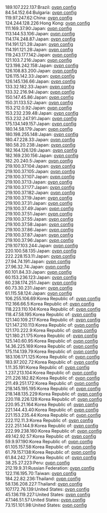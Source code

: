 189.107.222.137:Brazil: [ovpn config](vpn/189_107_222_137.ovpn)  
84.54.152.64:Bulgaria: [ovpn config](vpn/84_54_152_64.ovpn)  
119.97.247.62:China: [ovpn config](vpn/119_97_247_62.ovpn)  
124.244.128.226:Hong Kong: [ovpn config](vpn/124_244_128_226.ovpn)  
111.169.37.90:Japan: [ovpn config](vpn/111_169_37_90.ovpn)  
113.144.53.106:Japan: [ovpn config](vpn/113_144_53_106.ovpn)  
114.174.248.87:Japan: [ovpn config](vpn/114_174_248_87.ovpn)  
114.191.121.28:Japan: [ovpn config](vpn/114_191_121_28.ovpn)  
114.191.121.28:Japan: [ovpn config](vpn/114_191_121_28.ovpn)  
119.243.177.142:Japan: [ovpn config](vpn/119_243_177_142.ovpn)  
121.103.7.216:Japan: [ovpn config](vpn/121_103_7_216.ovpn)  
123.198.242.158:Japan: [ovpn config](vpn/123_198_242_158.ovpn)  
126.108.83.200:Japan: [ovpn config](vpn/126_108_83_200.ovpn)  
126.115.142.33:Japan: [ovpn config](vpn/126_115_142_33.ovpn)  
126.145.136.66:Japan: [ovpn config](vpn/126_145_136_66.ovpn)  
133.32.182.33:Japan: [ovpn config](vpn/133_32_182_33.ovpn)  
133.32.216.94:Japan: [ovpn config](vpn/133_32_216_94.ovpn)  
150.147.45.86:Japan: [ovpn config](vpn/150_147_45_86.ovpn)  
150.31.133.52:Japan: [ovpn config](vpn/150_31_133_52.ovpn)  
153.212.0.92:Japan: [ovpn config](vpn/153_212_0_92.ovpn)  
153.232.239.48:Japan: [ovpn config](vpn/153_232_239_48.ovpn)  
153.232.247.91:Japan: [ovpn config](vpn/153_232_247_91.ovpn)  
175.134.149.157:Japan: [ovpn config](vpn/175_134_149_157.ovpn)  
180.14.58.179:Japan: [ovpn config](vpn/180_14_58_179.ovpn)  
180.198.255.148:Japan: [ovpn config](vpn/180_198_255_148.ovpn)  
180.47.228.33:Japan: [ovpn config](vpn/180_47_228_33.ovpn)  
180.58.20.238:Japan: [ovpn config](vpn/180_58_20_238.ovpn)  
182.164.126.126:Japan: [ovpn config](vpn/182_164_126_126.ovpn)  
182.169.230.156:Japan: [ovpn config](vpn/182_169_230_156.ovpn)  
182.20.240.5:Japan: [ovpn config](vpn/182_20_240_5.ovpn)  
219.100.37.104:Japan: [ovpn config](vpn/219_100_37_104.ovpn)  
219.100.37.105:Japan: [ovpn config](vpn/219_100_37_105.ovpn)  
219.100.37.107:Japan: [ovpn config](vpn/219_100_37_107.ovpn)  
219.100.37.13:Japan: [ovpn config](vpn/219_100_37_13.ovpn)  
219.100.37.177:Japan: [ovpn config](vpn/219_100_37_177.ovpn)  
219.100.37.182:Japan: [ovpn config](vpn/219_100_37_182.ovpn)  
219.100.37.19:Japan: [ovpn config](vpn/219_100_37_19.ovpn)  
219.100.37.31:Japan: [ovpn config](vpn/219_100_37_31.ovpn)  
219.100.37.49:Japan: [ovpn config](vpn/219_100_37_49.ovpn)  
219.100.37.51:Japan: [ovpn config](vpn/219_100_37_51.ovpn)  
219.100.37.55:Japan: [ovpn config](vpn/219_100_37_55.ovpn)  
219.100.37.58:Japan: [ovpn config](vpn/219_100_37_58.ovpn)  
219.100.37.86:Japan: [ovpn config](vpn/219_100_37_86.ovpn)  
219.100.37.87:Japan: [ovpn config](vpn/219_100_37_87.ovpn)  
219.100.37.96:Japan: [ovpn config](vpn/219_100_37_96.ovpn)  
219.107.103.244:Japan: [ovpn config](vpn/219_107_103_244.ovpn)  
220.100.58.135:Japan: [ovpn config](vpn/220_100_58_135.ovpn)  
222.228.153.11:Japan: [ovpn config](vpn/222_228_153_11.ovpn)  
27.94.74.191:Japan: [ovpn config](vpn/27_94_74_191.ovpn)  
27.96.32.74:Japan: [ovpn config](vpn/27_96_32_74.ovpn)  
60.101.84.33:Japan: [ovpn config](vpn/60_101_84_33.ovpn)  
60.153.236.123:Japan: [ovpn config](vpn/60_153_236_123.ovpn)  
60.238.174.251:Japan: [ovpn config](vpn/60_238_174_251.ovpn)  
60.73.30.231:Japan: [ovpn config](vpn/60_73_30_231.ovpn)  
61.115.58.124:Japan: [ovpn config](vpn/61_115_58_124.ovpn)  
106.255.106.69:Korea Republic of: [ovpn config](vpn/106_255_106_69.ovpn)  
112.166.66.5:Korea Republic of: [ovpn config](vpn/112_166_66_5.ovpn)  
118.223.110.104:Korea Republic of: [ovpn config](vpn/118_223_110_104.ovpn)  
118.47.58.195:Korea Republic of: [ovpn config](vpn/118_47_58_195.ovpn)  
121.140.109.217:Korea Republic of: [ovpn config](vpn/121_140_109_217.ovpn)  
121.147.210.113:Korea Republic of: [ovpn config](vpn/121_147_210_113.ovpn)  
121.170.222.9:Korea Republic of: [ovpn config](vpn/121_170_222_9.ovpn)  
121.180.21.175:Korea Republic of: [ovpn config](vpn/121_180_21_175.ovpn)  
125.140.60.95:Korea Republic of: [ovpn config](vpn/125_140_60_95.ovpn)  
14.36.225.169:Korea Republic of: [ovpn config](vpn/14_36_225_169.ovpn)  
175.114.139.79:Korea Republic of: [ovpn config](vpn/175_114_139_79.ovpn)  
183.106.171.125:Korea Republic of: [ovpn config](vpn/183_106_171_125.ovpn)  
183.97.202.72:Korea Republic of: [ovpn config](vpn/183_97_202_72.ovpn)  
1.11.35.191:Korea Republic of: [ovpn config](vpn/1_11_35_191.ovpn)  
1.237.213.104:Korea Republic of: [ovpn config](vpn/1_237_213_104.ovpn)  
211.226.182.82:Korea Republic of: [ovpn config](vpn/211_226_182_82.ovpn)  
211.49.251.172:Korea Republic of: [ovpn config](vpn/211_49_251_172.ovpn)  
218.145.195.195:Korea Republic of: [ovpn config](vpn/218_145_195_195.ovpn)  
218.148.135.229:Korea Republic of: [ovpn config](vpn/218_148_135_229.ovpn)  
220.118.226.128:Korea Republic of: [ovpn config](vpn/220_118_226_128.ovpn)  
220.95.21.164:Korea Republic of: [ovpn config](vpn/220_95_21_164.ovpn)  
221.144.43.40:Korea Republic of: [ovpn config](vpn/221_144_43_40.ovpn)  
221.153.235.44:Korea Republic of: [ovpn config](vpn/221_153_235_44.ovpn)  
222.112.11.3:Korea Republic of: [ovpn config](vpn/222_112_11_3.ovpn)  
222.251.144.9:Korea Republic of: [ovpn config](vpn/222_251_144_9.ovpn)  
222.99.238.160:Korea Republic of: [ovpn config](vpn/222_99_238_160.ovpn)  
49.142.92.57:Korea Republic of: [ovpn config](vpn/49_142_92_57.ovpn)  
59.9.97.190:Korea Republic of: [ovpn config](vpn/59_9_97_190.ovpn)  
61.105.157.58:Korea Republic of: [ovpn config](vpn/61_105_157_58.ovpn)  
61.79.157.138:Korea Republic of: [ovpn config](vpn/61_79_157_138.ovpn)  
61.84.242.77:Korea Republic of: [ovpn config](vpn/61_84_242_77.ovpn)  
38.25.27.223:Peru: [ovpn config](vpn/38_25_27_223.ovpn)  
212.19.9.31:Russian Federation: [ovpn config](vpn/212_19_9_31.ovpn)  
122.116.195.70:Taiwan: [ovpn config](vpn/122_116_195_70.ovpn)  
184.22.82.236:Thailand: [ovpn config](vpn/184_22_82_236.ovpn)  
58.136.208.227:Thailand: [ovpn config](vpn/58_136_208_227.ovpn)  
107.172.76.139:United States: [ovpn config](vpn/107_172_76_139.ovpn)  
45.136.119.227:United States: [ovpn config](vpn/45_136_119_227.ovpn)  
47.146.51.57:United States: [ovpn config](vpn/47_146_51_57.ovpn)  
73.151.101.98:United States: [ovpn config](vpn/73_151_101_98.ovpn)  

